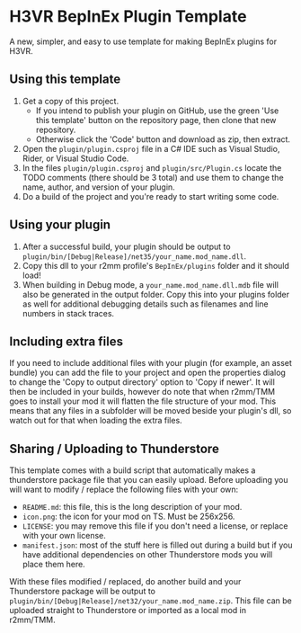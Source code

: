 # H3VR BepInEx Plugin Template
A new, simpler, and easy to use template for making BepInEx plugins for H3VR.

## Using this template
1. Get a copy of this project. 
   - If you intend to publish your plugin on GitHub, use the green 'Use this template' button on the repository page, then clone that new repository.
   - Otherwise click the 'Code' button and download as zip, then extract.
2. Open the `plugin/plugin.csproj` file in a C# IDE such as Visual Studio, Rider, or Visual Studio Code.
3. In the files `plugin/plugin.csproj` and `plugin/src/Plugin.cs` locate the TODO comments (there should be 3 total) and use them to change the name, author, and version of your plugin.
4. Do a build of the project and you're ready to start writing some code.

## Using your plugin
1. After a successful build, your plugin should be output to `plugin/bin/[Debug|Release]/net35/your_name.mod_name.dll`.
2. Copy this dll to your r2mm profile's `BepInEx/plugins` folder and it should load!
3. When building in Debug mode, a `your_name.mod_name.dll.mdb` file will also be generated in the output folder. Copy this into your plugins folder as well for additional debugging details such as filenames and line numbers in stack traces.

## Including extra files
If you need to include additional files with your plugin (for example, an asset bundle) you can add the file to your project and open the properties dialog to change the 'Copy to output directory' option to 'Copy if newer'. It will then be included in your builds, however do note that when r2mm/TMM goes to install your mod it will flatten the file structure of your mod. This means that any files in a subfolder will be moved beside your plugin's dll, so watch out for that when loading the extra files.

## Sharing / Uploading to Thunderstore
This template comes with a build script that automatically makes a thunderstore package file that you can easily upload. Before uploading you will want to modify / replace the following files with your own:

* `README.md`: this file, this is the long description of your mod.
* `icon.png`: the icon for your mod on TS. Must be 256x256.
* `LICENSE`: you may remove this file if you don't need a license, or replace with your own license.
* `manifest.json`: most of the stuff here is filled out during a build but if you have additional dependencies on other Thunderstore mods you will place them here.

With these files modified / replaced, do another build and your Thunderstore package will be output to `plugin/bin/[Debug|Release]/net32/your_name.mod_name.zip`. This file can be uploaded straight to Thunderstore or imported as a local mod in r2mm/TMM.

